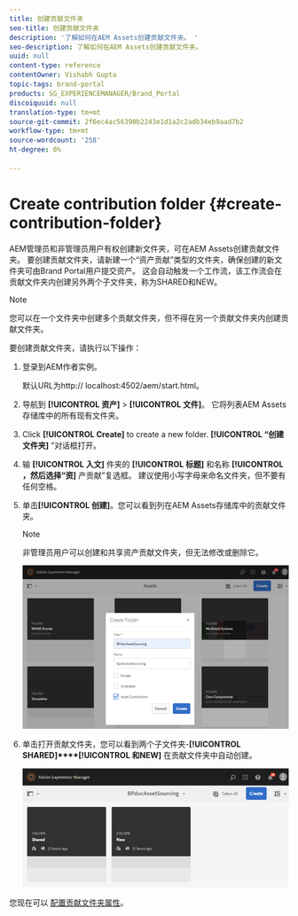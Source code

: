 ```yaml
---
title: 创建贡献文件夹
seo-title: 创建贡献文件夹
description: '了解如何在AEM Assets创建贡献文件夹。 '
seo-description: 了解如何在AEM Assets创建贡献文件夹。
uuid: null
content-type: reference
contentOwner: Vishabh Gupta
topic-tags: brand-portal
products: SG_EXPERIENCEMANAGER/Brand_Portal
discoiquuid: null
translation-type: tm+mt
source-git-commit: 2f6ec4ac56390b2243e1d1a2c2adb34eb9aad7b2
workflow-type: tm+mt
source-wordcount: '258'
ht-degree: 0%

---
```



# Create contribution folder {#create-contribution-folder}


AEM管理员和非管理员用户有权创建新文件夹，可在AEM Assets创建贡献文件夹。
要创建贡献文件夹，请新建一个“资产贡献”类型的文件夹，确保创建的新文件夹可由Brand Portal用户提交资产。  这会自动触发一个工作流，该工作流会在贡献文件夹内创建另外两个子文件夹，称为SHARED和NEW。

>[!NOTE]
>
>您可以在一个文件夹中创建多个贡献文件夹，但不得在另一个贡献文件夹内创建贡献文件夹。

要创建贡献文件夹，请执行以下操作：
1. 登录到AEM作者实例。

   默认URL为http:// localhost:4502/aem/start.html。

1. 导航到 **[!UICONTROL 资产]** > **[!UICONTROL 文件]**。 它将列表AEM Assets存储库中的所有现有文件夹。

1. Click **[!UICONTROL Create]** to create a new folder. **[!UICONTROL “创建文件夹]** ”对话框打开。

1. 输 **[!UICONTROL 入文]** 件夹的 **[!UICONTROL 标题]** 和名称 **[!UICONTROL ，然后选择“资]** 产贡献”复选框。
建议使用小写字母来命名文件夹，但不要有任何空格。

1. 单击&#x200B;**[!UICONTROL 创建]**。您可以看到列在AEM Assets存储库中的贡献文件夹。

   >[!NOTE]
   >
   >非管理员用户可以创建和共享资产贡献文件夹，但无法修改或删除它。


   ![](assets/create-contribution-folder.png)

1. 单击打开贡献文件夹，您可以看到两个子文件夹-**[!UICONTROL SHARED]****[!UICONTROL 和NEW]** 在贡献文件夹中自动创建。

   ![](assets/contribution-folder.png)

您现在可以 [配置贡献文件夹属性](brand-portal-configure-contribution-folder-properties.md)。


